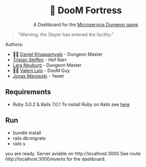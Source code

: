 <h1 align="center">
  🏰 DooM Fortress
</h1>
<p align="center">A Dashboard for the <a href="https://the-microservice-dungeon.github.io/docs/">Microservice Dungeon game</a></p>

> "Warning: the Slayer has entered the facility."

Authors:

- 🧙‍♂️ [Daniel Khaapamyaki](https://github.com/daskycodes) - Dungeon Master
- [Tristan Steffen](https://github.com/Tristan-Steffen) - Hof Narr
- [Lara Neuburg](https://github.com/laralou) - Dungeon Master
- 🕵️‍♂️ [Valerij Leis](https://github.com/Valle4269) - DooM Guy
- [Jonas Marowski](https://github.com/naskichan) - Yeeet
## Requirements

- Ruby 3.0.2 & Rails 7.0.1
  To install Ruby on Rails see [here](https://www.tutorialspoint.com/ruby-on-rails/rails-installation.htm)

## Run 

- bundle install
- rails db:migrate
- rails s

you are ready. Server aviable on http://localhost:3000
See route http://localhost:3000/events for the dashboard.
